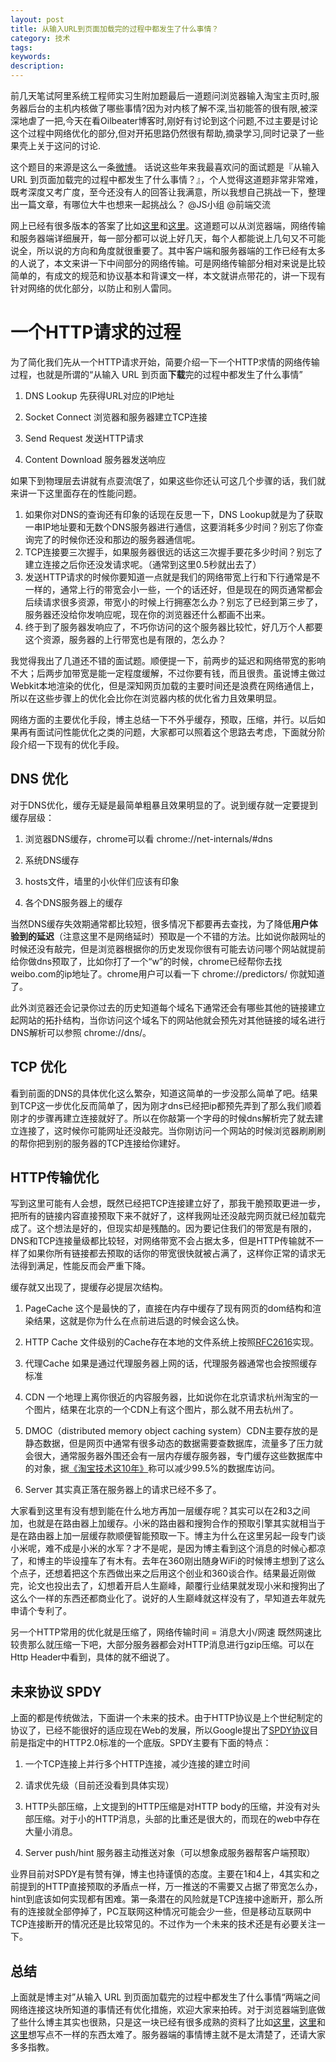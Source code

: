 ```yaml
---
layout: post
title: 从输入URL到页面加载完的过程中都发生了什么事情？
category: 技术
tags:
keywords:
description:
---
```


前几天笔试阿里系统工程师实习生附加题最后一道题问浏览器输入淘宝主页时,服务器后台的主机内核做了哪些事情?因为对内核了解不深,当初能答的很有限,被深深地虐了一把,今天在看Oilbeater博客时,刚好有讨论到这个问题,不过主要是讨论这个过程中网络优化的部分,但对开拓思路仍然很有帮助,摘录学习,同时记录了一些果壳上关于这问的讨论.

这个题目的来源是这么一条[微博](http://weibo.com/1644288935/B25PKcU1s)。
话说这些年来我最喜欢问的面试题是『从输入 URL 到页面加载完的过程中都发生了什么事情？』，个人觉得这道题非常非常难，既考深度又考广度，至今还没有人的回答让我满意，所以我想自己挑战一下，整理出一篇文章，有哪位大牛也想来一起挑战么？ @JS小组 @前端交流

网上已经有很多版本的答案了比如[这里](http://www.guokr.com/question/554991/)和[这里](http://segmentfault.com/q/1010000000489803)。这道题可以从浏览器端，网络传输和服务器端详细展开，每一部分都可以说上好几天，每个人都能说上几句又不可能说全，所以说的方向和角度就很重要了。其中客户端和服务器端的工作已经有太多的人说了，本文来讲一下中间部分的网络传输。可是网络传输部分相对来说是比较简单的，有成文的规范和协议基本和背课文一样，本文就讲点带花的，讲一下现有针对网络的优化部分，以防止和别人雷同。

# 一个HTTP请求的过程 #
为了简化我们先从一个HTTP请求开始，简要介绍一下一个HTTP求情的网络传输过程，也就是所谓的“从输入 URL 到页面**下载**完的过程中都发生了什么事情”

1. DNS Lookup 先获得URL对应的IP地址

2. Socket Connect 浏览器和服务器建立TCP连接

3. Send Request 发送HTTP请求

4. Content Download 服务器发送响应

如果下到物理层去讲就有点耍流氓了，如果这些你还认可这几个步骤的话，我们就来讲一下这里面存在的性能问题。

1. 如果你对DNS的查询还有印象的话现在反思一下，DNS Lookup就是为了获取一串IP地址要和无数个DNS服务器进行通信，这要消耗多少时间？别忘了你查询完了的时候你还没和那边的服务器通信呢。
2. TCP连接要三次握手，如果服务器很远的话这三次握手要花多少时间？别忘了建立连接之后你还没发请求呢。（通常到这里0.5秒就出去了）
3. 发送HTTP请求的时候你要知道一点就是我们的网络带宽上行和下行通常是不一样的，通常上行的带宽会小一些，一个的话还好，但是现在的网页通常都会后续请求很多资源，带宽小的时候上行拥塞怎么办？别忘了已经到第三步了，服务器还没给你发响应呢，现在你的浏览器还什么都画不出来。
4. 终于到了服务器发响应了，不巧你访问的这个服务器比较忙，好几万个人都要这个资源，服务器的上行带宽也是有限的，怎么办？

我觉得我出了几道还不错的面试题。顺便提一下，前两步的延迟和网络带宽的影响不大；后两步加带宽是能一定程度缓解，不过你要有钱，而且很贵。虽说博主做过Webkit本地渲染的优化，但是深知网页加载的主要时间还是浪费在网络通信上，所以在这些步骤上的优化会比你在浏览器内核的优化省力且效果明显。

网络方面的主要优化手段，博主总结一下不外乎缓存，预取，压缩，并行。以后如果再有面试问性能优化之类的问题，大家都可以照着这个思路去考虑，下面就分阶段介绍一下现有的优化手段。

## DNS 优化 ##

对于DNS优化，缓存无疑是最简单粗暴且效果明显的了。说到缓存就一定要提到缓存层级：

1. 浏览器DNS缓存，chrome可以看 chrome://net-internals/#dns

2. 系统DNS缓存

3. hosts文件，墙里的小伙伴们应该有印象

4. 各个DNS服务器上的缓存

当然DNS缓存失效期通常都比较短，很多情况下都要再去查找，为了降低**用户体验到的延迟**（注意这里不是网络延时）预取是一个不错的方法。比如说你敲网址的时候还没有敲完，但是浏览器根据你的历史发现你很有可能去访问哪个网站就提前给你做dns预取了，比如你打了一个“w”的时候，chrome已经帮你去找weibo.com的ip地址了。chrome用户可以看一下 chrome://predictors/ 你就知道了。

此外浏览器还会记录你过去的历史知道每个域名下通常还会有哪些其他的链接建立起网站的拓扑结构，当你访问这个域名下的网站他就会预先对其他链接的域名进行DNS解析可以参照 chrome://dns/。

## TCP 优化 ##
看到前面的DNS的具体优化这么繁杂，知道这简单的一步没那么简单了吧。结果到TCP这一步优化反而简单了，因为刚才dns已经把ip都预先弄到了那么我们顺着刚才的步骤再建立连接就好了。所以在你敲第一个字母的时候dns解析完了就去建立连接了，这时候你可能网址还没敲完。当你刚访问一个网站的时候浏览器刷刷刷的帮你把到别的服务器的TCP连接给你建好。

## HTTP传输优化 ##
写到这里可能有人会想，既然已经把TCP连接建立好了，那我干脆预取更进一步，把所有的链接内容直接预取下来不就好了，这样我网址还没敲完网页就已经加载完成了。这个想法是好的，但现实却是残酷的。因为要记住我们的带宽是有限的，DNS和TCP连接量级都比较轻，对网络带宽不会占据太多，但是HTTP传输就不一样了如果你所有链接都去预取的话你的带宽很快就被占满了，这样你正常的请求无法得到满足，性能反而会严重下降。

缓存就又出现了，提缓存必提层次结构。

1. PageCache 这个是最快的了，直接在内存中缓存了现有网页的dom结构和渲染结果，这就是你为什么在点前进后退的时候会这么快。

2. HTTP Cache 文件级别的Cache存在本地的文件系统上按照[RFC2616](http://www.ietf.org/rfc/rfc2616.txt)实现。

3. 代理Cache 如果是通过代理服务器上网的话，代理服务器通常也会按照缓存标准

4. CDN 一个地理上离你很近的内容服务器，比如说你在北京请求杭州淘宝的一个图片，结果在北京的一个CDN上有这个图片，那么就不用去杭州了。

5. DMOC（distributed memory object caching system）CDN主要存放的是静态数据，但是网页中通常有很多动态的数据需要查数据库，流量多了压力就会很大，通常服务器外围还会有一层内存缓存服务器，专门缓存这些数据库中的对象，据[《淘宝技术这10年》](http://book.douban.com/subject/24335672/)称可以减少99.5%的数据库访问。

6. Server 其实真正落在服务器上的请求已经不多了。

大家看到这里有没有想到能在什么地方再加一层缓存呢？其实可以在2和3之间加，也就是在路由器上加缓存。小米的路由器和搜狗合作的预取引擎其实就相当于是在路由器上加一层缓存款顺便智能预取一下。博主为什么在这里另起一段专门谈小米呢，难不成是小米的水军？才不是呢，是因为博主看到这个消息的时候心都凉了，和博主的毕设撞车了有木有。去年在360刚出随身WiFi的时候博主想到了这么个点子，还想着把这个东西做出来之后用这个创业和360谈合作。结果最近刚做完，论文也投出去了，幻想着开启人生巅峰，颠覆行业结果就发现小米和搜狗出了这么个一样的东西还都商业化了。说好的人生巅峰就这样没有了，早知道去年就先申请个专利了。

另一个HTTP常用的优化就是压缩了，网络传输时间 = 消息大小/网速 既然网速比较贵那么就压缩一下吧，大部分服务器都会对HTTP消息进行gzip压缩。可以在Http Header中看到，具体的就不细说了。

## 未来协议 SPDY ##
上面的都是传统做法，下面讲一个未来的技术。由于HTTP协议是上个世纪制定的协议了，已经不能很好的适应现在Web的发展，所以Google提出了[SPDY协议](http://www.chromium.org/spdy)目前是指定中的HTTP2.0标准的一个底版。SPDY主要有下面的特点：

1. 一个TCP连接上并行多个HTTP连接，减少连接的建立时间

2. 请求优先级（目前还没看到具体实现）

3. HTTP头部压缩，上文提到的HTTP压缩是对HTTP body的压缩，并没有对头部压缩。对于小的HTTP消息，头部的比重还是很大的，而现在的web中存在大量小消息。

4. Server push/hint 服务器主动推送对象（可以想象成服务器帮客户端预取）

业界目前对SPDY是有赞有弹，博主也持谨慎的态度。主要在1和4上，4其实和之前提到的HTTP直接预取的矛盾点一样，万一推送的不需要又占据了带宽怎么办，hint到底该如何实现都有困难。第一条潜在的风险就是TCP连接中途断开，那么所有的连接就全部停掉了，PC互联网这种情况可能会少一些，但是移动互联网中TCP连接断开的情况还是比较常见的。不过作为一个未来的技术还是有必要关注一下。

## 总结 ##
上面就是博主对”从输入 URL 到页面加载完的过程中都发生了什么事情“两端之间网络连接这块所知道的事情还有优化措施，欢迎大家来拍砖。对于浏览器端到底做了些什么博主其实也很熟，只是这一块已经有很多成熟的资料了比如[这里](http://coolshell.cn/articles/9666.html)，[这里](http://tech.uc.cn/?p=2763#.U06ZdyvgFUM.sinaweibo)和[这里](http://taligarsiel.com/Projects/howbrowserswork1.htm)想写点不一样的东西太难了。服务器端的事情博主就不是太清楚了，还请大家多多指教。

